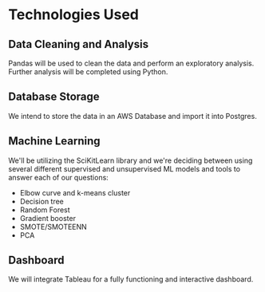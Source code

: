 # Technologies Used
## Data Cleaning and Analysis
Pandas will be used to clean the data and perform an exploratory analysis. Further analysis will be completed using Python.

## Database Storage
We intend to store the data in an AWS Database and import it into Postgres.

## Machine Learning
We'll be utilizing the SciKitLearn library and we're deciding between using several different supervised and unsupervised ML models and tools to answer each of our questions:
- Elbow curve and k-means cluster
- Decision tree
- Random Forest
- Gradient booster
- SMOTE/SMOTEENN
- PCA

## Dashboard
We will integrate Tableau for a fully functioning and interactive dashboard.
